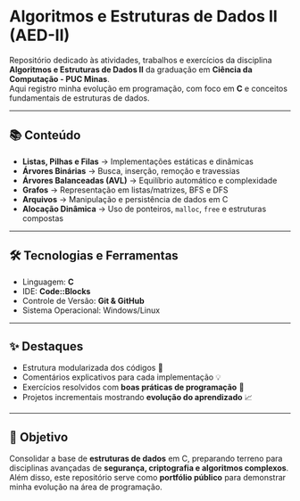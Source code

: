# Algoritmos e Estruturas de Dados II (AED-II)

Repositório dedicado às atividades, trabalhos e exercícios da disciplina **Algoritmos e Estruturas de Dados II** da graduação em **Ciência da Computação - PUC Minas**.  
Aqui registro minha evolução em programação, com foco em **C** e conceitos fundamentais de estruturas de dados.

---

## 📚 Conteúdo

- **Listas, Pilhas e Filas** → Implementações estáticas e dinâmicas  
- **Árvores Binárias** → Busca, inserção, remoção e travessias  
- **Árvores Balanceadas (AVL)** → Equilíbrio automático e complexidade  
- **Grafos** → Representação em listas/matrizes, BFS e DFS  
- **Arquivos** → Manipulação e persistência de dados em C  
- **Alocação Dinâmica** → Uso de ponteiros, `malloc`, `free` e estruturas compostas  

---

## 🛠️ Tecnologias e Ferramentas

- Linguagem: **C**  
- IDE: **Code::Blocks**  
- Controle de Versão: **Git & GitHub**  
- Sistema Operacional: Windows/Linux  

---

## ✨ Destaques

- Estrutura modularizada dos códigos 🧩  
- Comentários explicativos para cada implementação 💡  
- Exercícios resolvidos com **boas práticas de programação** 📏  
- Projetos incrementais mostrando **evolução do aprendizado** 📈  

---

## 🎯 Objetivo

Consolidar a base de **estruturas de dados** em C, preparando terreno para disciplinas avançadas de **segurança, criptografia e algoritmos complexos**.  
Além disso, este repositório serve como **portfólio público** para demonstrar minha evolução na área de programação.
 

